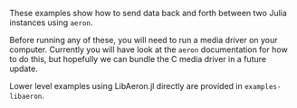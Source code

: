 These examples show how to send data back and forth between two Julia instances using `aeron`. 

Before running any of these, you will need to run a media driver on your computer. 
Currently you will have look at the `aeron` documentation for how to do this, but hopefully we can bundle the C media driver in a future update.

Lower level examples using LibAeron.jl directly are provided in `examples-libaeron`.
